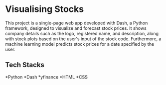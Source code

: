 # Visualising Stocks

This project is a single-page web app developed with Dash, a Python framework, designed to visualize and forecast stock prices. It shows company details such as the logo, registered name, and description, along with stock plots based on the user's input of the stock code. Furthermore, a machine learning model predicts stock prices for a date specified by the user.

## Tech Stacks

*Python
*Dash
*yfinance
*HTML
*CSS

